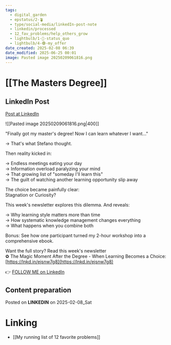 ```yaml
---
tags:
  - digital_garden
  - epstatus/2-🪴
  - type/social-media/linkedIn-post-note
  - linkedin/processed
  - 12_fav_problems/help_others_grow
  - lightbulb/1-🔴-status_quo
  - lightbulb/4-🟢-my_offer
date_created: 2025-02-08 06:39
date_modified: 2025-06-25 00:01
image: Pasted image 20250209061816.png
---
```

# [[The Masters Degree]]

## LinkedIn Post

[Post at LinkedIn](https://www.linkedin.com/posts/sebastiankamilli_finally-got-my-masters-degree-now-i-can-activity-7293886237684191232-SarZ?utm_source=share&utm_medium=member_desktop&rcm=ACoAAA1M1pkBgWCYPhT45EpfLiHzViQqRWNCIv4)

![[Pasted image 20250209061816.png|400]]

"Finally got my master's degree! Now I can learn whatever I want..."  
  
→ That's what Stefano thought.  
  
Then reality kicked in:  
  
→ Endless meetings eating your day  
→ Information overload paralyzing your mind  
→ That growing list of "someday I'll learn this"  
→ The guilt of watching another learning opportunity slip away  
  
The choice became painfully clear:  
Stagnation or Curiosity?  
  
This week's newsletter explores this dilemma. And reveals:  
  
→ Why learning style matters more than time  
→ How systematic knowledge management changes everything  
→ What happens when you combine both  
  
Bonus: See how one participant turned my 2-hour workshop into a comprehensive ebook.  
  
Want the full story? Read this week's newsletter  
✿ The Magic Moment After the Degree - When Learning Becomes a Choice:  
[https://lnkd.in/ejsnw7g8](https://lnkd.in/ejsnw7g8)

👉 [FOLLOW ME on LinkedIn](https://www.linkedin.com/comm/mynetwork/discovery-see-all?usecase=PEOPLE_FOLLOWS&followMember=sebastiankamilli)

## Content preparation

Posted on **LINKEDIN** on 2025-02-08_Sat

# Linking

+ [[My running list of 12 favorite problems]]